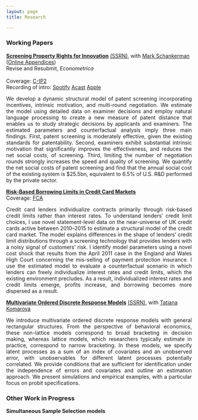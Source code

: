 ```yaml
---
layout: page
title: Research

---
```


<base target="_blank">

### Working Papers

[**Screening Property Rights for Innovation**](img/ms_2023_10_17_main_text.pdf) [(SSRN)](https://papers.ssrn.com/sol3/papers.cfm?abstract_id=4519999), with [Mark Schankerman](https://personal.lse.ac.uk/schanker/) ([Online Appendices](img/ms_2023_10_17_online_appendices.pdf)) <br>
Revise and Resubmit, *Econometrica* <br> <br>
Coverage: [C-IP2](https://cip2.gmu.edu/2023/10/04/using-economic-models-to-evaluate-the-efficacy-of-u-s-patent-examination/) <br> Recording of intro: [Spotify](https://open.spotify.com/show/0WliFzdFiMirDywdb9bJMH) [Acast](https://shows.acast.com/matchams-research-paper-introductions/episodes/screening-property-right-for-innovation) [Apple](https://podcasts.apple.com/us/podcast/matchams-research-paper-introductions/id1714279823) <br>

<p style='text-align: justify;'> <span style="font-size:1em;"> We develop a dynamic structural model of patent screening incorporating incentives, intrinsic motivation, and multi-round negotiation. We estimate the model using detailed data on examiner decisions and employ natural language processing to create a new measure of patent distance that enables us to study strategic decisions by applicants and examiners. The estimated parameters and counterfactual analysis imply three main findings. First, patent screening is moderately effective, given the existing standards for patentability. Second, examiners exhibit substantial intrinsic motivation that significantly improves the effectiveness, and reduces the net social costs, of screening. Third, limiting the number of negotiation rounds strongly increases the speed and quality of screening. We quantify the net social costs of patent screening and find that the annual social cost of the existing system is $25.5bn, equivalent to 6.5% of U.S. R&D performed by the private sector.  </span> </p>

[**Risk-Based Borrowing Limits in Credit Card Markets**](img/jmp.pdf) <br>
Coverage: [FCA](https://www.fca.org.uk/publications/research/interest-rates-risk-based-credit-limits-uk-credit-card-market) <br>

<p style='text-align: justify;'> <span style="font-size:1em;"> Credit card lenders individualize contracts primarily through risk-based credit limits rather than interest rates. To understand lenders’ credit limit choices, I use novel statement-level data on the near-universe of UK credit cards active between 2010–2015 to estimate a structural model of the credit card market. The model explains differences in the shape of lenders’ credit limit distributions through a screening technology that provides lenders with a noisy signal of customers’ risk. I identify model parameters using a novel cost shock that results from the April 2011 case in the England and Wales High Court concerning the mis-selling of payment protection insurance. I use the estimated model to evaluate a counterfactual scenario in which lenders can freely individualize interest rates and credit limits, which the existing environment precludes. As a result, individualized interest rates and credit limits emerge, profits increase, and borrowing becomes more dispersed as a result. </span> </p>

[**Multivariate Ordered Discrete Response Models**](img/KM20230215.pdf) [(SSRN)](https://papers.ssrn.com/sol3/papers.cfm?abstract_id=4103429), with [Tatiana Komarova](https://personalpages.manchester.ac.uk/staff/tatiana.komarova/) <br>

<p style='text-align: justify;'> <span style="font-size:1em;"> We introduce multivariate ordered discrete response models with general rectangular structures. From the perspective of behavioral economics, these non-lattice models correspond to broad bracketing in decision making, whereas lattice models, which researchers typically estimate in practice, correspond to narrow bracketing. In these models, we specify latent processes as a sum of an index of covariates and an unobserved error, with unobservables for different latent processes potentially correlated. We provide conditions that are sufficient for identification under the independence of errors and covariates and outline an estimation approach. We present simulations and empirical examples, with a particular focus on probit specifications. </span> </p>

### Other Work in Progress

**Simultaneous Sample Selection models**
